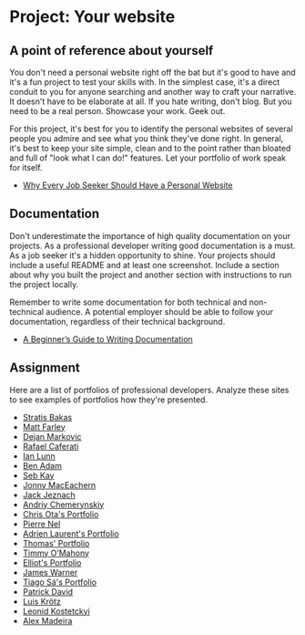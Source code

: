 # Project: Your website

## A point of reference about yourself

You don't need a personal website right off the bat but it's good to have and it's a fun project to test your skills with. In the simplest case, it's a direct conduit to you for anyone searching and another way to craft your narrative. It doesn't have to be elaborate at all. If you hate writing, don't blog. But you need to be a real person. Showcase your work. Geek out.

For this project, it's best for you to identify the personal websites of several people you admire and see what you think they've done right. In general, it's best to keep your site simple, clean and to the point rather than bloated and full of "look what I can do!" features. Let your portfolio of work speak for itself.

* [Why Every Job Seeker Should Have a Personal Website](http://www.forbes.com/sites/jacquelynsmith/2013/04/26/why-every-job-seeker-should-have-a-personal-website-and-what-it-should-include/)

## Documentation

Don't underestimate the importance of high quality documentation on your projects. As a professional developer writing good documentation is a must. As a job seeker it's a hidden opportunity to shine. Your projects should include a useful README and at least one screenshot. Include a section about why you built the project and another section with instructions to run the project locally.

Remember to write some documentation for both technical and non-technical audience. A potential employer should be able to follow your documentation, regardless of their technical background.

* [A Beginner’s Guide to Writing Documentation](http://www.writethedocs.org/guide/writing/beginners-guide-to-docs/)

## Assignment

Here are a list of portfolios of professional developers. Analyze these sites to see examples of portfolios how they're presented.

* [Stratis Bakas](https://stratisbakas.com/)
* [Matt Farley](https://mattfarley.ca/)
* [Dejan Markovic](https://www.dejan.works/)
* [Rafael Caferati](https://caferati.me/)
* [Ian Lunn](https://ianlunn.co.uk/)
* [Ben Adam](https://benadam.me/)
* [Seb Kay](https://sebkay.com/)
* [Jonny MacEachern](https://jonny.me/)
* [Jack Jeznach](https://jacekjeznach.com/)
* [Andriy Chemerynskiy](https://andrewchmr.com/)
* [Chris Ota's Portfolio](https://www.otadesigns.com/)
* [Pierre Nel](https://pierre.io/)
* [Adrien Laurent's Portfolio](https://adrienlaurent.fr/)
* [Thomas' Portfolio](https://www.thomasbosc.com)
* [Timmy O’Mahony](https://timmyomahony.com/)
* [Elliot's Portfolio](https://elliotcondon.com/)
* [James Warner](https://jmswrnr.com/)
* [Tiago Sá's Portfolio](https://i-am-tiago.com/)
* [Patrick David](https://bepatrickdavid.com/)
* [Luis Krötz](https://luiskr.com/)
* [Leonid Kostetckyi](https://lk.emotion-agency.com/)
* [Alex Madeira](https://www.alexmadeira.com.br/)

